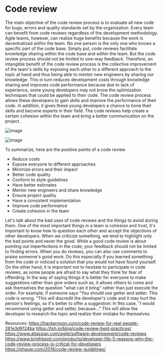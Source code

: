 # Code review

The main objective of the code review process is to evaluate all new code for bugs, errors and quality standards set by the organization. Every team can benefit from code reviews regardless of the development methodology. Agile teams, however, can realize huge benefits because the work is decentralized within the team. No one person is the only one who knows a specific part of the code base. Simply put, code reviews facilitate knowledge sharing within the code base and within the team. But the code review process should not be limited to one-way feedback. Therefore, an intangible benefit of the code review process is the collective improvement of the team's skills by exposing each other to a different approach to the topic at hand and thus being able to mentor new engineers by sharing our knowledge. This in turn reduces development costs through knowledge sharing and improves code performance because due to lack of experience, some young developers may not know the optimization techniques that could be applied to their code. The code review process allows these developers to gain skills and improve the performance of their code. In addition, it gives these young developers a chance to hone their skills and become experts in their field. The code reviews help create a certain cohesion within the team and bring a better communication on the project.
 
 ![image](https://user-images.githubusercontent.com/39206476/113065208-646bf380-91b0-11eb-8512-f578c68cf3d6.png)

 ![image](https://user-images.githubusercontent.com/39206476/113065222-68981100-91b0-11eb-9218-fa0da8b229ba.png)
 
To summarize, here are the positive points of a code review
- Reduce costs
- Expose everyone to different approaches
- Minimize errors and their impact
- Better code quality
- Conform to style guidelines
- Have better estimates
- Mentor new engineers and share knowledge
- Ensure project quality
- Have a consistent implementation
- Improve code performance
- Create cohesion in the team

Let's talk about the bad uses of code reviews and the things to avoid during them.
One of the most important things in a team is cohesion and trust, it's important to know how to question each other and accept the objections of other developers. When we criticize something, we tend to highlight only the bad points and never the good. While a good code review is about pointing out imperfections in the code, your feedback should not be limited to finding errors. When you do reviews, you can also use comments to praise someone's good work. Do this especially if you learned something from the code or noticed a solution that you would not have found yourself. On the other hand, it is important not to hesitate to participate in code reviews, as some people are afraid to say what they think for fear of offending. In the way of saying things it is better for everyone to make suggestions rather than give orders such as, it allows others to come and ask themselves the question "what can it bring" rather than just execute the order. For example, if someone says "You should use getter and setter. This code is wrong. "This will discredit the developer's code and it may hurt the person's feelings, so it's better to offer a suggestion: In this case, "I would recommend using getter and setter, because..." This will allow the developer to research the topic and realize their mistake for themselves.

Resources:
https://hackernoon.com/code-review-for-real-people-261e3d9124ba
https://tsh.io/blog/code-review-best-practices/
https://www.atlassian.com/agile/software-development/code-reviews
https://www.brightspot.com/products/developer-life-5-reasons-why-the-code-review-process-is-critical-for-developers
https://phauer.com/2018/code-review-guidelines/

